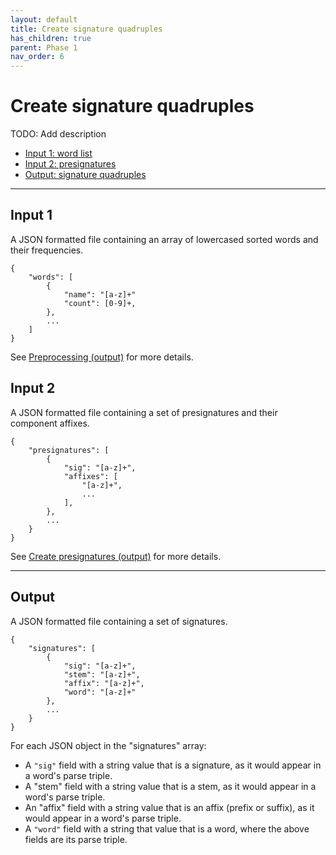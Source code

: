 ```yaml
---
layout: default
title: Create signature quadruples
has_children: true
parent: Phase 1
nav_order: 6
---
```


# Create signature quadruples

TODO: Add description

+ [Input 1: word list](#input-1)
+ [Input 2: presignatures](#input-2)
+ [Output: signature quadruples](#output)

---

## Input 1

A JSON formatted file containing an array of lowercased sorted words and their frequencies.

```
{
    "words": [
        {
            "name": "[a-z]+"
            "count": [0-9]+,
        },
        ...
    ]
}
```

See [Preprocessing (output)](../Preprocessing.html#output) for more details.

## Input 2

A JSON formatted file containing a set of presignatures and their component affixes.

```
{
    "presignatures": [
        {
            "sig": "[a-z]+",
            "affixes": [
                "[a-z]+",
                ...
            ],
        },
        ...
    }
}
```

See [Create presignatures (output)](./CreatePresignatures.html#output) for more details.

---

## Output

A JSON formatted file containing a set of signatures.

```
{
    "signatures": [
        {
            "sig": "[a-z]+",
            "stem": "[a-z]+",
            "affix": "[a-z]+",
            "word": "[a-z]+"
        },
        ...
    }
}
```

For each JSON object in the "signatures" array:

+ A `"sig"` field with a string value that is a signature, as it would appear in a word's parse triple.
+ A "stem" field with a string value that is a stem, as it would appear in a word's parse triple.
+ An "affix" field with a string value that is an affix (prefix or suffix), as it would appear in a word's parse triple.
+ A `"word"` field with a string that value that is a word, where the above fields are its parse triple.
